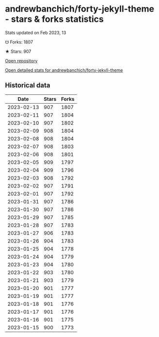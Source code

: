 # andrewbanchich/forty-jekyll-theme - stars & forks statistics

Stats updated on Feb 2023, 13

☋ Forks: 1807

★ Stars: 907

[Open repository](https://github.com/andrewbanchich/forty-jekyll-theme)

[Open detailed stats for andrewbanchich/forty-jekyll-theme](https://reviewgithub.com/rep/andrewbanchich/forty-jekyll-theme)

## Historical data
| Date | Stars | Forks |
|------|-------|-------|
| 2023-02-13 | 907 | 1807 | 
| 2023-02-11 | 907 | 1804 | 
| 2023-02-10 | 907 | 1802 | 
| 2023-02-09 | 908 | 1804 | 
| 2023-02-08 | 908 | 1804 | 
| 2023-02-07 | 908 | 1803 | 
| 2023-02-06 | 908 | 1801 | 
| 2023-02-05 | 909 | 1797 | 
| 2023-02-04 | 909 | 1796 | 
| 2023-02-03 | 908 | 1792 | 
| 2023-02-02 | 907 | 1791 | 
| 2023-02-01 | 907 | 1792 | 
| 2023-01-31 | 907 | 1786 | 
| 2023-01-30 | 907 | 1786 | 
| 2023-01-29 | 907 | 1785 | 
| 2023-01-28 | 907 | 1783 | 
| 2023-01-27 | 906 | 1783 | 
| 2023-01-26 | 904 | 1783 | 
| 2023-01-25 | 904 | 1778 | 
| 2023-01-24 | 904 | 1779 | 
| 2023-01-23 | 904 | 1780 | 
| 2023-01-22 | 903 | 1780 | 
| 2023-01-21 | 903 | 1779 | 
| 2023-01-20 | 901 | 1777 | 
| 2023-01-19 | 901 | 1777 | 
| 2023-01-18 | 901 | 1776 | 
| 2023-01-17 | 901 | 1776 | 
| 2023-01-16 | 901 | 1775 | 
| 2023-01-15 | 900 | 1773 | 

